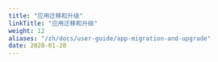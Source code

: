 ```yaml
---
title: "应用迁移和升级"
linkTitle: "应用迁移和升级"
weight: 12
aliases: "/zh/docs/user-guide/app-migration-and-upgrade"
date: 2020-01-20
---
```


